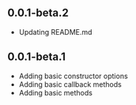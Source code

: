 ## 0.0.1-beta.2

- Updating README.md

## 0.0.1-beta.1

- Adding basic constructor options
- Adding basic callback methods
- Adding basic methods

